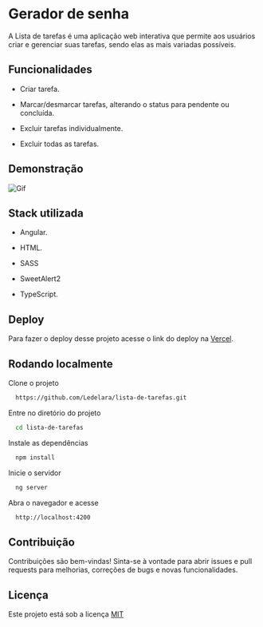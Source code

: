 
# Gerador de senha

A Lista de tarefas é uma aplicação web interativa que permite aos usuários criar e gerenciar suas tarefas, sendo elas as mais variadas possíveis.


## Funcionalidades

- Criar tarefa.

- Marcar/desmarcar tarefas, alterando o status para pendente ou concluída.

- Excluir tarefas individualmente.

- Excluir todas as tarefas.



## Demonstração

![Gif](https://i.ibb.co/MP6wZNr/Design-sem-nome.gif)
## Stack utilizada

- Angular.

- HTML.

- SASS

- SweetAlert2

- TypeScript.

## Deploy

Para fazer o deploy desse projeto acesse o link do deploy na [Vercel](https://lista-de-tarefas-beta-one.vercel.app).


## Rodando localmente

Clone o projeto

```bash
  https://github.com/Ledelara/lista-de-tarefas.git
```

Entre no diretório do projeto

```bash
  cd lista-de-tarefas
```

Instale as dependências

```bash
  npm install
```

Inicie o servidor

```bash
  ng server
```

Abra o navegador e acesse
```bash
  http://localhost:4200
```


## Contribuição

Contribuições são bem-vindas! Sinta-se à vontade para abrir issues e pull requests para melhorias, correções de bugs e novas funcionalidades.


## Licença

Este projeto está sob a licença [MIT](https://choosealicense.com/licenses/mit/)

